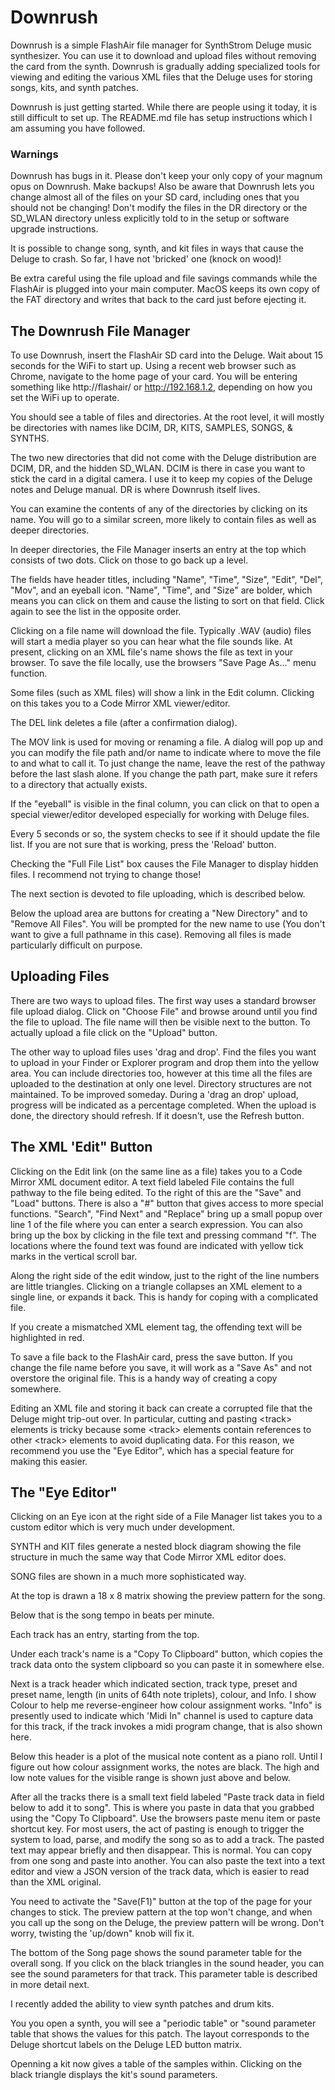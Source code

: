 # Downrush
Downrush is a simple FlashAir file manager for SynthStrom Deluge music synthesizer. You can use it to download and upload files
without removing the card from the synth. Downrush is gradually adding specialized tools for viewing and editing the various XML
files that the Deluge uses for storing songs, kits, and synth patches.

Downrush is just getting started. While there are people using it today, it is still difficult to set up. The README.md file has setup
instructions which I am assuming you have followed.

### Warnings
Downrush has bugs in it. Please don't keep your only copy of your magnum opus on Downrush. Make backups! Also be aware that Downrush lets you change almost all of the files on your SD card,
including ones that you should not be changing! Don't modify the files in the DR directory or the SD_WLAN directory unless explicitly told to in the setup or software upgrade instructions.

It is possible to change song, synth, and kit files in ways that cause the Deluge to crash. So far, I have not 'bricked' one (knock on wood)!

Be extra careful using the file upload and file savings commands while the FlashAir is plugged into your main computer. MacOS keeps its own copy of the FAT directory and writes that back to the card just before ejecting it.

## The Downrush File Manager

To use Downrush, insert the FlashAir SD card into the Deluge. Wait about 15 seconds for the WiFi to start up. Using a recent web browser such as Chrome, navigate to the home page of your card. You will be entering something like
http://flashair/ or http://192.168.1.2, depending on how you set the WiFi up to operate.

You should see a table of files and directories. At the root level, it will mostly be directories with names like DCIM, DR, KITS, SAMPLES, SONGS, & SYNTHS.

The two new directories that did not come with the Deluge distribution are DCIM, DR, and the hidden SD_WLAN. DCIM is there in case you want to stick the card in a digital camera. I use it to keep my copies of the
Deluge notes and Deluge manual. DR is where Downrush itself lives.

You can examine the contents of any of the directories by clicking on its name. You will go to a similar screen, more likely to contain files as well as deeper directories.

In deeper directories, the File Manager inserts an entry at the top which consists of two dots. Click on those to go back up a level.

The fields have header titles, including "Name", "Time", "Size", "Edit", "Del", "Mov", and an eyeball icon. "Name", "Time", and "Size" are bolder, which means you can click on them and cause the listing to sort on that field. Click again to see the list in the opposite order.

Clicking on a file name will download the file. Typically .WAV (audio) files will start a media player so you can hear what the file sounds like. At present, clicking on an XML file's name
 shows the file as text in your browser. To save the file locally, use the browsers "Save Page As…" menu function.
 
Some files (such as XML files) will show a link in the Edit column. Clicking on this takes you to a Code Mirror XML viewer/editor.

The DEL link deletes a file (after a confirmation dialog).

The MOV link is used for moving or renaming a file. A dialog will pop up and you can modify the file path and/or name to indicate where to move the file to and what to call it. To just change the name, leave the rest of the pathway before the last slash alone. If you change the path part, make sure it refers to a directory that actually exists.

If the "eyeball" is visible in the final column, you can click on that to open a special viewer/editor developed especially for working with Deluge files.

Every 5 seconds or so, the system checks to see if it should update the file list. If you are not sure that is working, press the 'Reload' button.

Checking the "Full File List" box causes the File Manager to display hidden files. I recommend not trying to change those!

The next section is devoted to file uploading, which is described below.

Below the upload area are buttons for creating a "New Directory" and to "Remove All Files". You will be prompted for the new name to use (You don't want to give a full pathname in this case). Removing all files is made particularly difficult on purpose.


## Uploading Files

There are two ways to upload files. The first way uses a standard browser file upload dialog. Click on "Choose File" and browse around until you find the file to upload. The file name will then be visible next to the button. To actually upload a file
click on the "Upload" button.

The other way to upload files uses 'drag and drop'. Find the files you want to upload in your Finder or Explorer program and drop them into the yellow area. You can include directories too, however at this time all the files are uploaded to the destination at only one level. Directory structures are not maintained. To be improved someday.
During a 'drag an drop' upload, progress will be indicated as a percentage completed. When the upload is done, the directory should refresh. If it doesn't, use the Refresh button.

## The XML 'Edit" Button

Clicking on the Edit link (on the same line as a file) takes you to a Code Mirror XML document editor. A text field labeled File contains the full pathway to the file being edited. To the right of this are the "Save" and "Load" buttons. There is also a "#" button that gives access to more special functions. "Search", "Find Next" and "Replace" 
bring up a small popup over line 1 of the file where you can enter a search expression. You can also bring up the box by clicking in the file text and pressing command "f". The locations where the found text was found are indicated with yellow tick marks in the vertical scroll bar.

Along the right side of the edit window, just to the right of the line numbers are little triangles. Clicking on a triangle collapses an XML element to a single line, or expands it back. This is handy for coping with a complicated file.

If you create a mismatched XML element tag, the offending text will be highlighted in red.

To save a file back to the FlashAir card, press the save button. If you change the file name before you save, it will work as a "Save As" and not overstore the original file. This is a handy way of creating a copy somewhere.

Editing an XML file and storing it back can create a corrupted file that the Deluge might trip-out over. In particular, cutting and pasting &lt;track&gt; elements is tricky because some &lt;track&gt;  elements contain references to other &lt;track&gt; elements to avoid duplicating data. For this reason, we recommend you use the "Eye Editor", which has a special feature for making this easier.

## The "Eye Editor"

Clicking on an Eye icon at the right side of a File Manager list takes you to a custom editor which is very much under development.

SYNTH and KIT files generate a nested block diagram showing the file structure in much the same way that Code Mirror XML editor does.

SONG files are shown in a much more sophisticated way.

At the top is drawn a 18 x 8 matrix showing the preview pattern for the song.

Below that is the song tempo in beats per minute.

Each track has an entry, starting from the top.

Under each track's name is a "Copy To Clipboard" button, which copies the track data onto the system clipboard so you can paste it in somewhere else.

Next is a track header which indicated section, track type, preset and preset name, length (in units of 64th note triplets), colour, and Info. I show Colour to help me reverse-engineer how colour assignment works.
"Info" is presently used to indicate which 'Midi In" channel is used to capture data for this track, if the track invokes a midi program change, that is also shown here.

Below this header is a plot of the musical note content as a piano roll. Until I figure out how colour assignment works, the notes are black.
The high and low note values for the visible range is shown just above and below.

After all the tracks there is a small text field labeled "Paste track data in field below to add it to song". This is where you paste in data that you grabbed using the "Copy To Clipboard". Use the browsers paste menu item or paste shortcut key.
For most users, the act of pasting is enough to trigger the system to load, parse, and modify the song so as to add a track. The pasted text may appear briefly and then disappear. This is normal.
You can copy from one song and paste into another. You can also paste the text into a text editor and view a JSON version of the track data, which is easier to read than the XML original.

You need to activate the "Save(F1)" button at the top of the page for your changes to stick. The preview pattern at the top won't change, and when you call up the song on the Deluge, the preview pattern will be wrong. Don't worry, twisting the 'up/down" knob will fix it.

The bottom of the Song page shows the sound parameter table for the overall song. If you click on the black triangles in the sound header, you can see the sound parameters for that track. This parameter table is described in more detail next.

I recently added the ability to view synth patches and drum kits.

You you open a synth, you will see a "periodic table" or "sound parameter table that shows the values for this patch. The layout corresponds to the Deluge shortcut labels on the Deluge LED button matrix.

Openning a kit now gives a table of the samples within. Clicking on the black triangle displays the kit's sound parameters.
